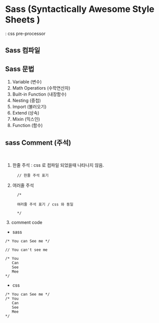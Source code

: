# Sass (Syntactically Awesome Style Sheets )
: css pre-processor 

## Sass 컴파일

## Sass 문법
  1. Variable (변수)
  2. Math Operatiors (수학연산자)
  3. Built-in Function (내장함수)
  4. Nesting (중첩)
  5. Import (불러오기)
  6. Extend (상속)
  7. Mixin (믹스인)
  8. Function (함수)
  
  
    
  ## sass Comment (주석)
   
   1. 한줄 주석  : css 로 컴파일 되었을때 나타나지 않음. 
      ~~~
        // 한줄 주석 표기 
      ~~~
      
   2. 여러줄 주석 
      ~~~
        /*

        여러줄 주석 표기 / css 와 동일 

        */

      ~~~
  3. comment code
  * sass
  ~~~
  /* You can See me */

  // You can't see me

  /* You
     Can
     See
     Mee
  */
  ~~~
  
  * css
  ~~~
  /* You can See me */
  /* You
     Can
     See
     Mee
  */
  ~~~
